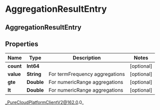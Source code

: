 # AggregationResultEntry

## AggregationResultEntry

## Properties

|Name | Type | Description | Notes|
|------------ | ------------- | ------------- | -------------|
| **count** | **Int64** |  | [optional] |
| **value** | **String** | For termFrequency aggregations | [optional] |
| **gte** | **Double** | For numericRange aggregations | [optional] |
| **lt** | **Double** | For numericRange aggregations | [optional] |



_PureCloudPlatformClientV2@162.0.0_
